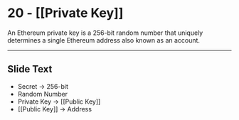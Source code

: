 # 20 - [[Private Key]]

An Ethereum private key is a 256-bit random number that uniquely determines a single Ethereum address also known as an account.

___
## Slide Text
- Secret -> 256-bit
- Random Number
- Private Key -> [[Public Key]]
- [[Public Key]] -> Address